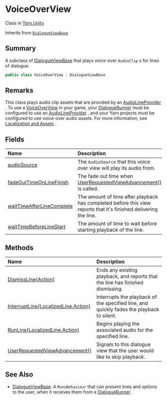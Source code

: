 # VoiceOverView

Class in [Yarn.Unity](api/csharp/yarn.unity.md)

Inherits from [`DialogueViewBase`](api/csharp/yarn.unity.dialogueviewbase.md)

## Summary


A subclass of  <a href="yarn.unity.dialogueviewbase.md">DialogueViewBase</a>  that plays voice-over  <code>AudioClip</code> s for lines of dialogue.


```csharp
public class VoiceOverView : DialogueViewBase
```

## Remarks


This class plays audio clip assets that are provided by an  <a href="yarn.unity.audiolineprovider.md">AudioLineProvider</a> . To use a  <a href="yarn.unity.voiceoverview.md">VoiceOverView</a>  in your
game, your  <a href="yarn.unity.dialoguerunner.md">DialogueRunner</a>  must be configured to use an
<a href="yarn.unity.audiolineprovider.md">AudioLineProvider</a> , and your Yarn projects must be
configured to use voice-over audio assets. For more information, see
<a href="/using-yarnspinner-with-unity/assets-and-localization/README.md">Localization
and Assets</a> .


## Fields

|Name|Description|
|:---|:---|
|[audioSource](api/csharp/yarn.unity.voiceoverview.audiosource.md)|The  <code>AudioSource</code>  that this voice over view will play its audio from.|
|[fadeOutTimeOnLineFinish](api/csharp/yarn.unity.voiceoverview.fadeouttimeonlinefinish.md)|The fade out time when  <a href="yarn.unity.voiceoverview.userrequestedviewadvancement.md">UserRequestedViewAdvancement()</a>  is called.|
|[waitTimeAfterLineComplete](api/csharp/yarn.unity.voiceoverview.waittimeafterlinecomplete.md)|The amount of time after playback has completed before this view reports that it's finished delivering the line.|
|[waitTimeBeforeLineStart](api/csharp/yarn.unity.voiceoverview.waittimebeforelinestart.md)|The amount of time to wait before starting playback of the line.|

## Methods

|Name|Description|
|:---|:---|
|[DismissLine(Action)](api/csharp/yarn.unity.voiceoverview.dismissline.md)|Ends any existing playback, and reports that the line has finished dismissing.|
|[InterruptLine(LocalizedLine,Action)](api/csharp/yarn.unity.voiceoverview.interruptline.md)|Interrupts the playback of the specified line, and quickly fades the playback to silent.|
|[RunLine(LocalizedLine,Action)](api/csharp/yarn.unity.voiceoverview.runline.md)|Begins playing the associated audio for the specified line.|
|[UserRequestedViewAdvancement()](api/csharp/yarn.unity.voiceoverview.userrequestedviewadvancement.md)|Signals to this dialogue view that the user would like to skip playback.|

## See Also

* [DialogueViewBase](api/csharp/yarn.unity.dialogueviewbase.md): A  <code>MonoBehaviour</code>  that can present lines and options to the user, when it receives them from a   <a href="yarn.unity.dialoguerunner.md">DialogueRunner</a> .

